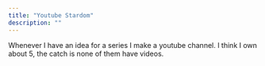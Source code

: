 ```yaml
---
title: "Youtube Stardom"
description: ""
---
```

Whenever I have an idea for a series I make a youtube channel. I think I own about 5, the catch is none of them have videos.
